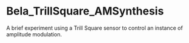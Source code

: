 # Bela_TrillSquare_AMSynthesis
A brief experiment using a Trill Square sensor to control an instance of amplitude modulation.
